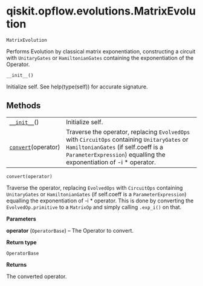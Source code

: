 # qiskit.opflow\.evolutions.MatrixEvolution

<span id="undefined" />

`MatrixEvolution`

Performs Evolution by classical matrix exponentiation, constructing a circuit with `UnitaryGates` or `HamiltonianGates` containing the exponentiation of the Operator.

<span id="undefined" />

`__init__()`

Initialize self. See help(type(self)) for accurate signature.

## Methods

|                                                                                                                             |                                                                                                                                                                                                            |
| --------------------------------------------------------------------------------------------------------------------------- | ---------------------------------------------------------------------------------------------------------------------------------------------------------------------------------------------------------- |
| [`__init__`](#qiskit.opflow.evolutions.MatrixEvolution.__init__ "qiskit.opflow.evolutions.MatrixEvolution.__init__")()      | Initialize self.                                                                                                                                                                                           |
| [`convert`](#qiskit.opflow.evolutions.MatrixEvolution.convert "qiskit.opflow.evolutions.MatrixEvolution.convert")(operator) | Traverse the operator, replacing `EvolvedOps` with `CircuitOps` containing `UnitaryGates` or `HamiltonianGates` (if self.coeff is a `ParameterExpression`) equalling the exponentiation of -i \* operator. |

<span id="undefined" />

`convert(operator)`

Traverse the operator, replacing `EvolvedOps` with `CircuitOps` containing `UnitaryGates` or `HamiltonianGates` (if self.coeff is a `ParameterExpression`) equalling the exponentiation of -i \* operator. This is done by converting the `EvolvedOp.primitive` to a `MatrixOp` and simply calling `.exp_i()` on that.

**Parameters**

**operator** (`OperatorBase`) – The Operator to convert.

**Return type**

`OperatorBase`

**Returns**

The converted operator.
